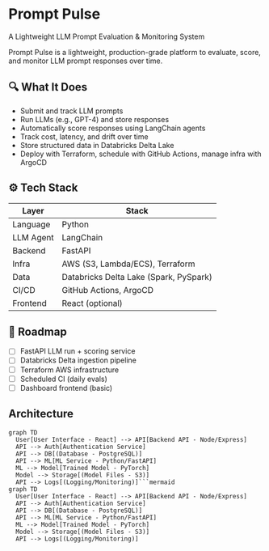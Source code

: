 # Prompt Pulse
A Lightweight LLM Prompt Evaluation &amp; Monitoring System


Prompt Pulse is a lightweight, production-grade platform to evaluate, score, and monitor LLM prompt responses over time. 


## 🔍 What It Does

- Submit and track LLM prompts
- Run LLMs (e.g., GPT-4) and store responses
- Automatically score responses using LangChain agents
- Track cost, latency, and drift over time
- Store structured data in Databricks Delta Lake
- Deploy with Terraform, schedule with GitHub Actions, manage infra with ArgoCD


## ⚙️ Tech Stack

| Layer      | Stack                                |
|-----------|---------------------------------------|
| Language   | Python                                |
| LLM Agent  | LangChain                             |
| Backend    | FastAPI                               |
| Infra      | AWS (S3, Lambda/ECS), Terraform       |
| Data       | Databricks Delta Lake (Spark, PySpark)|
| CI/CD      | GitHub Actions, ArgoCD                |
| Frontend   | React (optional)                      |


## 📌 Roadmap

- [ ] FastAPI LLM run + scoring service
- [ ] Databricks Delta ingestion pipeline
- [ ] Terraform AWS infrastructure
- [ ] Scheduled CI (daily evals)
- [ ] Dashboard frontend (basic)

## Architecture 

```mermaid
graph TD
  User[User Interface - React] --> API[Backend API - Node/Express]
  API --> Auth[Authentication Service]
  API --> DB[(Database - PostgreSQL)]
  API --> ML[ML Service - Python/FastAPI]
  ML --> Model[Trained Model - PyTorch]
  Model --> Storage[(Model Files - S3)]
  API --> Logs[(Logging/Monitoring)]```mermaid
graph TD
  User[User Interface - React] --> API[Backend API - Node/Express]
  API --> Auth[Authentication Service]
  API --> DB[(Database - PostgreSQL)]
  API --> ML[ML Service - Python/FastAPI]
  ML --> Model[Trained Model - PyTorch]
  Model --> Storage[(Model Files - S3)]
  API --> Logs[(Logging/Monitoring)]